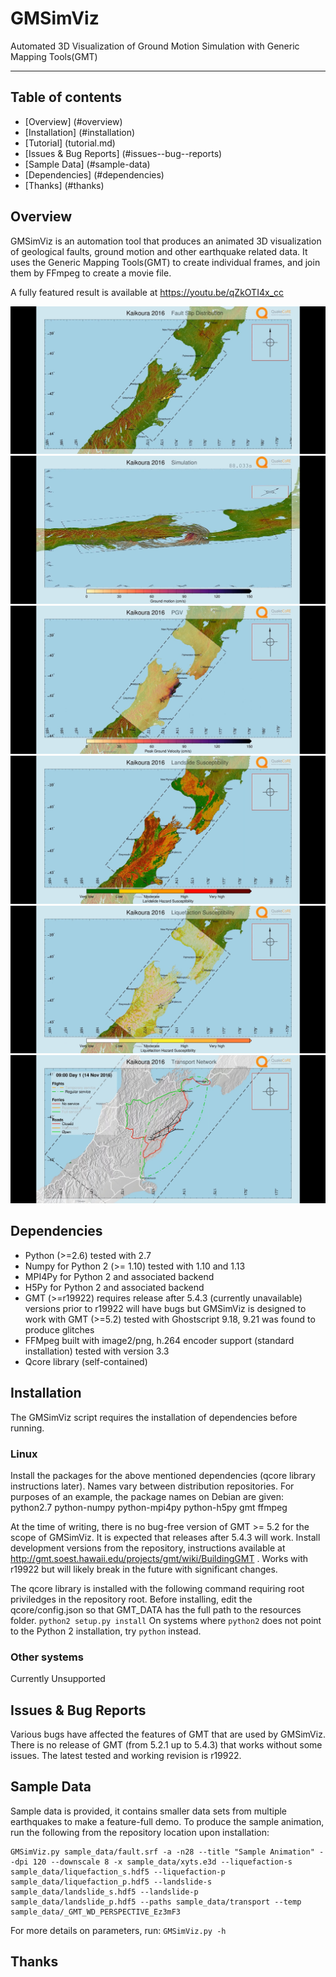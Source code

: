 # GMSimViz
Automated 3D Visualization of Ground Motion Simulation with Generic Mapping Tools(GMT)

----------

## Table of contents
   * [Overview] (#overview)
   * [Installation] (#installation)
   * [Tutorial] (tutorial.md)
   * [Issues & Bug Reports] (#issues--bug--reports)
   * [Sample Data] (#sample-data)
   * [Dependencies] (#dependencies)
   * [Thanks] (#thanks)

## Overview
GMSimViz is an automation tool that produces an animated 3D visualization of geological faults, ground motion and other earthquake related data. It uses the Generic Mapping Tools(GMT) to create individual frames, and join them by FFmpeg to create a movie file.

A fully featured result is available at https://youtu.be/qZkOTI4x_cc

![](figures/kaikoura_fault_slip_distribution.jpg)
![](figures/kaikoura_ground_motion_hitting_wellington.jpg)
![](figures/kaikoura_peak_ground_velocity.jpg)
![](figures/kaikoura_landslide_susceptibility.jpg)
![](figures/kaikoura_liquefaction_susceptibility.jpg)
![](figures/kaikoura_transport_recovery.jpg)



## Dependencies
* Python (>=2.6) tested with 2.7
* Numpy for Python 2 (>= 1.10) tested with 1.10 and 1.13
* MPI4Py for Python 2 and associated backend
* H5Py for Python 2 and associated backend
* GMT (>=r19922) requires release after 5.4.3 (currently unavailable) versions prior to r19922 will have bugs but GMSimViz is designed to work with GMT (>=5.2) tested with Ghostscript 9.18, 9.21 was found to produce glitches
* FFMpeg built with image2/png, h.264 encoder support (standard installation) tested with version 3.3
* Qcore library (self-contained)



## Installation
The GMSimViz script requires the installation of dependencies before running.
### Linux
Install the packages for the above mentioned dependencies (qcore library instructions later). Names vary between distribution repositories. For purposes of an example, the package names on Debian are given:\
python2.7 python-numpy python-mpi4py python-h5py gmt ffmpeg

At the time of writing, there is no bug-free version of GMT >= 5.2 for the scope of GMSimViz. It is expected that releases after 5.4.3 will work. Install development versions from the repository, instructions available at http://gmt.soest.hawaii.edu/projects/gmt/wiki/BuildingGMT . Works with r19922 but will likely break in the future with significant changes.

The qcore library is installed with the following command requiring root priviledges in the repository root. Before installing, edit the qcore/config.json so that GMT_DATA has the full path to the resources folder.
```python2 setup.py install```
On systems where `python2` does not point to the Python 2 installation, try `python` instead.

### Other systems
Currently Unsupported

## Issues & Bug Reports
Various bugs have affected the features of GMT that are used by GMSimViz. There is no release of GMT (from 5.2.1 up to 5.4.3) that works without some issues. The latest tested and working revision is r19922.

## Sample Data
Sample data is provided, it contains smaller data sets from multiple earthquakes to make a feature-full demo. To produce the sample animation, run the following from the repository location upon installation:
```shell
GMSimViz.py sample_data/fault.srf -a -n28 --title "Sample Animation" --dpi 120 --downscale 8 -x sample_data/xyts.e3d --liquefaction-s sample_data/liquefaction_s.hdf5 --liquefaction-p sample_data/liquefaction_p.hdf5 --landslide-s sample_data/landslide_s.hdf5 --landslide-p sample_data/landslide_p.hdf5 --paths sample_data/transport --temp sample_data/_GMT_WD_PERSPECTIVE_Ez3mF3
```
For more details on parameters, run:
```GMSimViz.py -h```

## Thanks


